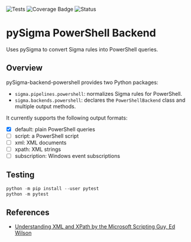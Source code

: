 ![Tests](https://github.com/cyberphor/pySigma-backend-powershell/actions/workflows/test.yml/badge.svg)
![Coverage Badge](https://img.shields.io/endpoint?url=https://gist.github.com/cyberphor/7da37b293a0cee47e57de7aaa0668e52/raw/cyberphor-pySigma-backend-powershell.json)
![Status](https://img.shields.io/badge/Status-pre--release-orange)
# pySigma PowerShell Backend
Uses pySigma to convert Sigma rules into PowerShell queries.

## Overview
pySigma-backend-powershell provides two Python packages:
* `sigma.pipelines.powershell`: normalizes Sigma rules for PowerShell.
* `sigma.backends.powershell`: declares the `PowerShellBackend` class and multiple output methods.

It currently supports the following output formats:
- [x] default: plain PowerShell queries
- [ ] script: a PowerShell script
- [ ] xml: XML documents
- [ ] xpath: XML strings
- [ ] subscription: Windows event subscriptions 

## Testing
```python
python -m pip install --user pytest
python -m pytest
```

## References
* [Understanding XML and XPath by the Microsoft Scripting Guy, Ed Wilson](https://devblogs.microsoft.com/scripting/understanding-xml-and-xpath/)
